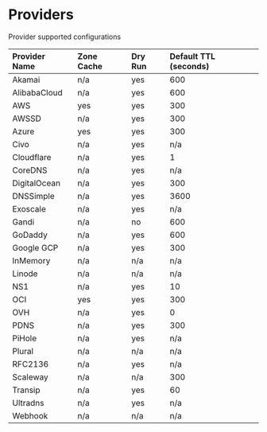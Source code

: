 # Providers

Provider supported configurations

| Provider Name | Zone Cache | Dry Run | Default TTL (seconds) |
|:--------------|:-----------|:--------|:----------------------|
| Akamai        | n/a        | yes     | 600                   |
| AlibabaCloud  | n/a        | yes     | 600                   |
| AWS           | yes        | yes     | 300                   |
| AWSSD         | n/a        | yes     | 300                   |
| Azure         | yes        | yes     | 300                   |
| Civo          | n/a        | yes     | n/a                   |
| Cloudflare    | n/a        | yes     | 1                     |
| CoreDNS       | n/a        | yes     | n/a                   |
| DigitalOcean  | n/a        | yes     | 300                   |
| DNSSimple     | n/a        | yes     | 3600                  |
| Exoscale      | n/a        | yes     | n/a                   |
| Gandi         | n/a        | no      | 600                   |
| GoDaddy       | n/a        | yes     | 600                   |
| Google GCP    | n/a        | yes     | 300                   |
| InMemory      | n/a        | n/a     | n/a                   |
| Linode        | n/a        | n/a     | n/a                   |
| NS1           | n/a        | yes     | 10                    |
| OCI           | yes        | yes     | 300                   |
| OVH           | n/a        | yes     | 0                     |
| PDNS          | n/a        | yes     | 300                   |
| PiHole        | n/a        | yes     | n/a                   |
| Plural        | n/a        | n/a     | n/a                   |
| RFC2136       | n/a        | yes     | n/a                   |
| Scaleway      | n/a        | n/a     | 300                   |
| Transip       | n/a        | yes     | 60                    |
| Ultradns      | n/a        | yes     | n/a                   |
| Webhook       | n/a        | n/a     | n/a                   |
